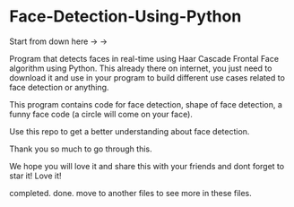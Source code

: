 # Face-Detection-Using-Python

Start from down here -> -> 

Program that detects faces in real-time using Haar Cascade Frontal Face algorithm using Python. This already there on internet, you just need to download it and use in your program to build different use cases related to face detection or anything.

This program contains code for face detection, shape of face detection, a funny face code (a circle will come on your face).

Use this repo to get a better understanding about face detection.

Thank you so much to go through this.

We hope you will love it and share this with your friends and dont forget to star it! Love it!

completed.
done.
move to another files to see more in these files.
